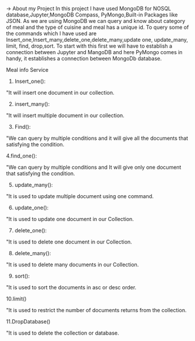 -> About my Project
In this project I have used MongoDB for NOSQL database,Jupyter,MongoDB Compass, PyMongo,Built-in Packages like JSON.
As we are using MongoDB we can query and know about category of meal and the type of cuisine and meal has a unique id. To query some of the commands which I have used are Insert_one,Insert_many,delete_one,delete_many,update one, update_many, limit, find, drop,sort. To start with this first we will have to establish a connection between Jupyter and MangoDB and here PyMongo comes in handy, it establishes a connection between MongoDb database.

Meal info Service

1. Insert_one():

"It will insert one document in our collection.

2. insert_many():

"It will insert multiple document in our collection.

3. Find():

"We can query by multiple conditions and it will give all the documents that satisfying the condition.

4.find_one():

"We can query by multiple conditions and It will give only one document that satisfying the condition.

5. update_many():

"It is used to update multiple document using one command.

6. update_one():

"It is used to update one document in our Collection.

7. delete_one():

"It is used to delete one document in our Collection.

8. delete_many():

"It is used to delete many documents in our Collection.

9. sort():

"It is used to sort the documents in asc or desc order.

10.limit()

"It is used to  restrict the number of documents returns from the collection.

11.DropDatabase()

"It is used to delete the collection or database.
